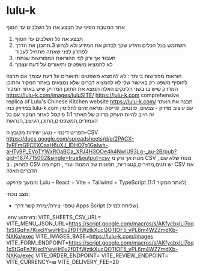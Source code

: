 # lulu-k
אתר המטבח הסיני של תבצע את כל השלבים עד הסוף
1. תבצע את כל השלבים עד הסוף
2. תשתמש בכל הכלים והידע שלך לבדוק את המידע ולא לנחש
3.תתכנן את הדרך לפתרון לפני שאתה מתחיל לעבוד
4. תעבוד אך ורק לפי ההוראות המפורשות שנתתי 
5. לא להמציא משפטים ותיאורים על דעת עצמך

הוראות מפורשות ביותר :
לא להמציא משפטים ותיאורים על דעת עצמך
אם תרצה להוסיף משפט רק באישור שלי
לא להמציא דברים שלא נמצאים באתר המקור והתוכן המדויק שיש בו
בשני הלינקים האלה תמצא את התוכן המדויק שיש באתר המקור 
https://lulu-k.com/images/luluSITE/
https://lulu-k.com
 comprehensive replica of Lulu's Chinese Kitchen website https://lulu-k.com/
תבנה את האתר במדויק כמו lulu-k.com עם
עיצוב מדויק - צבעים, פונטים, פריסה ומראה זהים לחלוטין
זה חייב להיות העתק מדויק של האתר 
 1:1 פיקסל לאתר המקור 
עם כל העמודים,המשפטים,התוכן,העיצוב,הנראות

תפריט דינמי - נטען ישירות מקובץ ה-CSV https://docs.google.com/spreadsheets/d/e/2PACX-1vRFmGECEXCaaH6uXJ_lDHO7g1GaIwh-aHTy9P_EVoTYWxROaBOa_XPJ4H3OOe4h4NwlU93Lg-_au-2B/pub?gid=1874715002&single=true&output=csv
מנות אך ורק מ CSV , מנות שלא שם למחוק . ב CSV יש תגים,מחירים,קטגוריות, תמונות של המנות ועוד , תקח מה CSV את הדברים האלה

המשך פרויקט: Lulu – React + Vite + Tailwind + TypeScript (1:1 לאתר המקור)

מצב נוכחי:



- טפסי יצירה/יצירת קשר דרך Apps Script (שליחה למייל).


.env בשימוש:
VITE_SHEETS_CSV_URL=
VITE_MENU_JSON_URL=https://script.google.com/macros/s/AKfycbxILl7oq1xStGqFn7KjxclYwvHrEu2f0TfWztkXucQOTlOF5_vPL6m4WZZmdXb-NXKo/exec
VITE_IMAGES_BASE=https://lulu-k.com/images
VITE_FORM_ENDPOINT=https://script.google.com/macros/s/AKfycbxILl7oq1xStGqFn7KjxclYwvHrEu2f0TfWztkXucQOTlOF5_vPL6m4WZZmdXb-NXKo/exec
VITE_ORDER_ENDPOINT=
VITE_REVIEW_ENDPOINT=
VITE_CURRENCY=₪
VITE_DELIVERY_FEE=20

